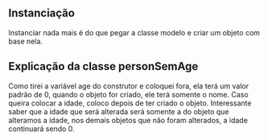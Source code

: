## Instanciação

Instanciar nada mais é do que pegar a classe modelo e criar um objeto com base nela.

## Explicação da classe personSemAge

Como tirei a variável age do construtor e coloquei fora, ela terá um valor padrão de 0, quando o objeto for criado, ele terá somente o nome.
Caso queira colocar a idade, coloco depois de ter criado o objeto.
Interessante saber que a idade que será alterada será somente a do objeto que alteramos a idade, nos demais objetos que não foram alterados, a idade continuará sendo 0.
